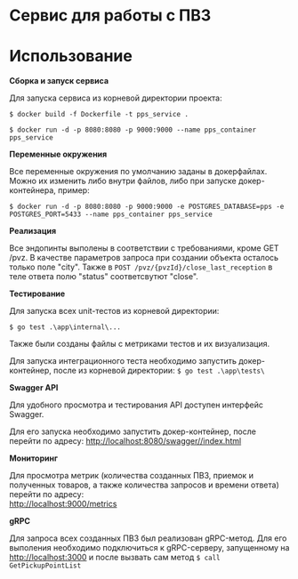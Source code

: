 # Сервис для работы с ПВЗ

# Использование

**Сборка и запуск сервиса**

Для запуска сервиса из корневой директории проекта:

`$ docker build -f Dockerfile -t pps_service .`

`$ docker run -d -p 8080:8080 -p 9000:9000 --name pps_container pps_service`

**Переменные окружения**

Все переменные окружения по умолчанию заданы в докерфайлах. Можно их изменить либо внутри файлов, либо при запуске
докер-контейнера, пример:

`$ docker run -d -p 8080:8080 -p 9000:9000 -e POSTGRES_DATABASE=pps -e POSTGRES_PORT=5433 --name pps_container pps_service`

**Реализация**

Все эндопинты выполены в соответствии с требованиями, кроме GET /pvz. В качестве параметров запроса при создании объекта
осталось только поле "city".
Также в `POST /pvz/{pvzId}/close_last_reception` в теле ответа полю "status" соответсвутют "close".

**Тестирование**

Для запуска всех unit-тестов из корневой директории:

`$ go test .\app\internal\...`

Также были созданы файлы с метриками тестов и их визуализация.

Для запуска интеграционного теста необходимо запустить докер-контейнер, после из корневой директории:
`$ go test .\app\tests\`

**Swagger API**

Для удобного просмотра и тестирования API доступен интерфейс Swagger. 

Для его запуска необходимо запустить докер-контейнер, после перейти по адресу:
[http://localhost:8080/swagger//index.html](http://localhost:8080/swagger//index.html)

**Мониторинг**

Для просмотра метрик (количества созданных ПВЗ, приемок и полученных товаров, а также количества запросов и времени ответа) 
перейти по адресу:  
[http://localhost:9000/metrics](http://localhost:9000/metrics)

**gRPC**

Для запроса всех созданных ПВЗ был реализован gRPC-метод. Для его выполения необходимо подключиться к gRPC-серверу, запущенному на [http://localhost:3000](http://localhost:3000) и после вызвать сам метод
`$ call GetPickupPointList`